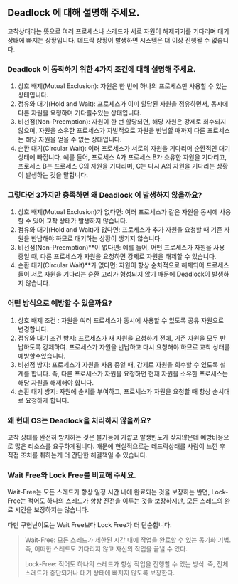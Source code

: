 ## Deadlock 에 대해 설명해 주세요.

교착상태라는 뜻으로 여러 프로세스나 스레드가 서로 자원이 해제되기를 기다리며 대기 상태에 빠지는 상황입니다. 데드락 상황이 발생하면 시스템은 더 이상 진행될 수 없습니다.

### Deadlock 이 동작하기 위한 4가지 조건에 대해 설명해 주세요.

1. 상호 배제(Mutual Exclusion): 자원은 한 번에 하나의 프로세스만 사용할 수 있는 상태입니다.
2. 점유와 대기(Hold and Wait): 프로세스가 이미 할당된 자원을 점유하면서, 동시에 다른 자원을 요청하며 기다릴수있는 상태입니다.
3. 비선점(Non-Preemption): 자원이 한 번 할당되면, 해당 자원은 강제로 회수되지 않으며, 자원을 소유한 프로세스가 자발적으로 자원을 반납할 때까지 다른 프로세스는 해당 자원을 얻을 수 없는 상태입니다.
4. 순환 대기(Circular Wait): 여러 프로세스가 서로의 자원을 기다리며 순환적인 대기 상태에 빠집니다. 예를 들어, 프로세스 A가 프로세스 B가 소유한 자원을 기다리고, 프로세스 B는 프로세스 C의 자원을 기다리며, C는 다시 A의 자원을 기다리는 상황이 발생하는 것을 말합니다.

### 그렇다면 3가지만 충족하면 왜 Deadlock 이 발생하지 않을까요?

1. 상호 배제(Mutual Exclusion)가 없다면: 여러 프로세스가 같은 자원을 동시에 사용할 수 있어 교착 상태가 발생하지 않습니다.
2. 점유와 대기(Hold and Wait)가 없다면: 프로세스가 추가 자원을 요청할 때 기존 자원을 반납해야 하므로 대기하는 상황이 생기지 않습니다.
3. 비선점(Non-Preemption)**이 없다면: 예를 들어, 어떤 프로세스가 자원을 사용 중일 때, 다른 프로세스가 자원을 요청하면 강제로 자원을 해제할 수 있습니다.
4. 순환 대기(Circular Wait)**가 없다면: 자원이 항상 순차적으로 해제되어 프로세스들이 서로 자원을 기다리는 순환 고리가 형성되지 않기 때문에 Deadlock이 발생하지 않습니다.

### 어떤 방식으로 예방할 수 있을까요?

1. 상호 배제 조건 : 자원을 여러 프로세스가 동시에 사용할 수 있도록 공유 자원으로 변경합니다.
2. 점유와 대기 조건 방지: 프로세스가 새 자원을 요청하기 전에, 기존 자원을 모두 반납하도록 강제하여. 프로세스가 자원을 반납하고 다시 요청해야 하므로 교착 상태를 예방할수있습니다.
3. 비선점 방지: 프로세스가 자원을 사용 중일 때, 강제로 자원을 회수할 수 있도록 설계를 합니다. 즉, 다른 프로세스가 자원을 요청하면 현재 자원을 소유한 프로세스는 해당 자원을 해제해야 합니다.
4. 순환 대기 방지: 자원에 순서를 부여하고, 프로세스가 자원을 요청할 때 항상 순서대로 요청하게 합니다.
   
### 왜 현대 OS는 Deadlock을 처리하지 않을까요?

교착 상태를 완전히 방지하는 것은 불가능에 가깝고 발생빈도가 잦지않은데 예방비용으로 많은 리소스를 요구하게됩니다. 때문에 현실적으로는 데드락상태를 사람이 느낀 후 직접 조치를 취하는게 더 간단한 해결책일 수 있습니다.

### Wait Free와 Lock Free를 비교해 주세요.

Wait-Free는 모든 스레드가 항상 일정 시간 내에 완료되는 것을 보장하는 반면, Lock-Free는 적어도 하나의 스레드가 항상 진전을 이루는 것을 보장하지만, 모든 스레드의 완료 시간을 보장하지는 않습니다.

다만 구현난이도는 Wait Free보다 Lock Free가 더 단순합니다.

> Wait-Free: 모든 스레드가 제한된 시간 내에 작업을 완료할 수 있는 동기화 기법. 즉, 어떠한 스레드도 기다리지 않고 자신의 작업을 끝낼 수 있다.
> 
> Lock-Free: 적어도 하나의 스레드가 항상 작업을 진행할 수 있는 방식. 즉, 전체 스레드가 중단되거나 대기 상태에 빠지지 않도록 보장한다.
